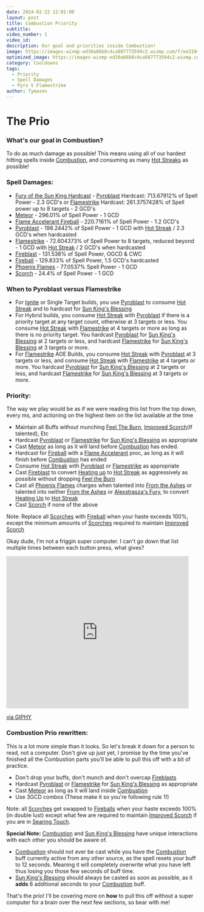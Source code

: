 ```yaml
---
date: 2024-02-22 12:01:00
layout: post
title: Combustion Priority
subtitle:
video_number: 1
video_id:
description: Our goal and priorities inside Combustion!
image: https://images-wixmp-ed30a86b8c4ca887773594c2.wixmp.com/f/ee219434-7993-43a9-98d6-238ee165ae53/dfzgl3b-a0c64e7d-3d59-4a4c-94a8-2898039b5f46.png/v1/fill/w_894,h_894,q_70,strp/diablo_style_fire_mage_by_byanel_dfzgl3b-pre.jpg?token=eyJ0eXAiOiJKV1QiLCJhbGciOiJIUzI1NiJ9.eyJzdWIiOiJ1cm46YXBwOjdlMGQxODg5ODIyNjQzNzNhNWYwZDQxNWVhMGQyNmUwIiwiaXNzIjoidXJuOmFwcDo3ZTBkMTg4OTgyMjY0MzczYTVmMGQ0MTVlYTBkMjZlMCIsIm9iaiI6W1t7ImhlaWdodCI6Ijw9MTAyNCIsInBhdGgiOiJcL2ZcL2VlMjE5NDM0LTc5OTMtNDNhOS05OGQ2LTIzOGVlMTY1YWU1M1wvZGZ6Z2wzYi1hMGM2NGU3ZC0zZDU5LTRhNGMtOTRhOC0yODk4MDM5YjVmNDYucG5nIiwid2lkdGgiOiI8PTEwMjQifV1dLCJhdWQiOlsidXJuOnNlcnZpY2U6aW1hZ2Uub3BlcmF0aW9ucyJdfQ.vbZ4d6CDwyN1_3yz5TQikrZZUIEPeP-AbH7oj1MiHw0
optimized_image: https://images-wixmp-ed30a86b8c4ca887773594c2.wixmp.com/f/ee219434-7993-43a9-98d6-238ee165ae53/dfzgl3b-a0c64e7d-3d59-4a4c-94a8-2898039b5f46.png/v1/fill/w_894,h_894,q_70,strp/diablo_style_fire_mage_by_byanel_dfzgl3b-pre.jpg?token=eyJ0eXAiOiJKV1QiLCJhbGciOiJIUzI1NiJ9.eyJzdWIiOiJ1cm46YXBwOjdlMGQxODg5ODIyNjQzNzNhNWYwZDQxNWVhMGQyNmUwIiwiaXNzIjoidXJuOmFwcDo3ZTBkMTg4OTgyMjY0MzczYTVmMGQ0MTVlYTBkMjZlMCIsIm9iaiI6W1t7ImhlaWdodCI6Ijw9MTAyNCIsInBhdGgiOiJcL2ZcL2VlMjE5NDM0LTc5OTMtNDNhOS05OGQ2LTIzOGVlMTY1YWU1M1wvZGZ6Z2wzYi1hMGM2NGU3ZC0zZDU5LTRhNGMtOTRhOC0yODk4MDM5YjVmNDYucG5nIiwid2lkdGgiOiI8PTEwMjQifV1dLCJhdWQiOlsidXJuOnNlcnZpY2U6aW1hZ2Uub3BlcmF0aW9ucyJdfQ.vbZ4d6CDwyN1_3yz5TQikrZZUIEPeP-AbH7oj1MiHw0
category: Cooldowns
tags:
  - Priority
  - Spell Damages
  - Pyro V Flamestrike
author: Tymazen
---
```


# The Prio

### What's our goal in Combustion?
To do as much damage as possible! This means using all of our hardest hitting spells inside [Combustion](https://www.wowhead.com/spell=190319/combustion), and consuming as many [Hot Streaks](https://www.wowhead.com/spell=48108/hot-streak) as possible!

### Spell Damages:
- [Fury of the Sun King Hardcast](https://www.wowhead.com/spell=383883/fury-of-the-sun-king) - [Pyroblast](https://www.wowhead.com/spell=11366/pyroblast) Hardcast: 713.67912% of Spell Power - 2.3 GCD's or [Flamestrike](https://www.wowhead.com/spell=2120/flamestrike) Hardcast: 261.3757428% of Spell power up to 8 targets - 2 GCD's
- [Meteor](https://www.wowhead.com/spell=153561/meteor) - 296.01% of Spell Power - 1 GCD
- [Flame Accelerant Fireball](https://www.wowhead.com/spell=203275/flame-accelerant) - 220.7161% of Spell Power - 1.2 GCD's
- [Pyroblast](https://www.wowhead.com/spell=11366/pyroblast) - 198.2442% of Spell Power - 1 GCD with [Hot Streak](https://www.wowhead.com/spell=48108/hot-streak) / 2.3 GCD's when hardcasted
- [Flamestrike](https://www.wowhead.com/spell=2120/flamestrike) - 72.604373% of Spell Power to 8 targets, reduced beyond - 1 GCD with [Hot Streak](https://www.wowhead.com/spell=48108/hot-streak) / 2 GCD's when hardcasted
- [Fireblast](https://www.wowhead.com/spell=108853/fire-blast) - 131.538% of Spell Power, OGCD & CWC
- [Fireball](https://www.wowhead.com/spell=133/fireball) - 129.833% of Spell Power, 1.5 GCD's hardcasted
- [Phoenix Flames](https://www.wowhead.com/spell=257541/phoenix-flames) - 77.0537% Spell Power - 1 GCD
- [Scorch](https://www.wowhead.com/spell=2948/scorch) - 24.4% of Spell Power - 1 GCD

### When to Pyroblast versus Flamestrike
- For [Ignite](https://www.wowhead.com/spell=12654/ignite) or Single Target builds, you use [Pyroblast](https://www.wowhead.com/spell=11366/pyroblast) to consume [Hot Streak](https://www.wowhead.com/spell=48108/hot-streak) and to hardcast for [Sun King's Blessing](https://www.wowhead.com/spell=383886/sun-kings-blessing)
- For Hybrid builds, you consume [Hot Streak](https://www.wowhead.com/spell=48108/hot-streak) with [Pyroblast](https://www.wowhead.com/spell=11366/pyroblast) if there is a priority target at any target count, otherwise at 3 targets or less. You consume [Hot Streak](https://www.wowhead.com/spell=48108/hot-streak) with [Flamestrike](https://www.wowhead.com/spell=2120/flamestrike) at 4 targets or more as long as there is no priority target. You hardcast [Pyroblast](https://www.wowhead.com/spell=11366/pyroblast) for [Sun King's Blessing](https://www.wowhead.com/spell=383886/sun-kings-blessing) at 2 targets or less, and hardcast [Flamestrike](https://www.wowhead.com/spell=2120/flamestrike) for [Sun King's Blessing](https://www.wowhead.com/spell=383886/sun-kings-blessing) at 3 targets or more.
- For [Flamestrike](https://www.wowhead.com/spell=2120/flamestrike) AOE Builds, you consume [Hot Streak](https://www.wowhead.com/spell=48108/hot-streak) with [Pyroblast](https://www.wowhead.com/spell=11366/pyroblast) at 3 targets or less, and consume [Hot Streak](https://www.wowhead.com/spell=48108/hot-streak) with [Flamestrike](https://www.wowhead.com/spell=2120/flamestrike) at 4 targets or more. You hardcast [Pyroblast](https://www.wowhead.com/spell=11366/pyroblast) for [Sun King's Blessing](https://www.wowhead.com/spell=383886/sun-kings-blessing) at 2 targets or less, and hardcast [Flamestrike](https://www.wowhead.com/spell=2120/flamestrike) for [Sun King's Blessing](https://www.wowhead.com/spell=383886/sun-kings-blessing) at 3 targets or more.

### Priority:
The way we play would be as if we were reading this list from the top down, every ms, and actioning on the highest item on the list available at the time
- Maintain all Buffs without munching [Feel The Burn](https://www.wowhead.com/spell=383391/feel-the-burn), [Improved Scorch](https://www.wowhead.com/spell=383604/improved-scorch)(If talented), Etc
- Hardcast [Pyroblast](https://www.wowhead.com/spell=11366/pyroblast) or [Flamestrike](https://www.wowhead.com/spell=2120/flamestrike) for [Sun King's Blessing](https://www.wowhead.com/spell=383886/sun-kings-blessing) as appropriate
- Cast [Meteor](https://www.wowhead.com/spell=153561/meteor) as long as it will land before [Combustion](https://www.wowhead.com/spell=190319/combustion) has ended.
- Hardcast for [Fireball](https://www.wowhead.com/spell=133/fireball) with a [Flame Accelerant](https://www.wowhead.com/spell=203275/flame-accelerant) proc, as long as it will finish before [Combustion](https://www.wowhead.com/spell=190319/combustion) has ended
- Consume [Hot Streak](https://www.wowhead.com/spell=48108/hot-streak) with [Pyroblast](https://www.wowhead.com/spell=11366/pyroblast) or [Flamestrike](https://www.wowhead.com/spell=2120/flamestrike) as appropriate
- Cast [Fireblast](https://www.wowhead.com/spell=108853/fire-blast) to convert [Heating up](https://www.wowhead.com/spell=48107/heating-up) to [Hot Streak](https://www.wowhead.com/spell=48108/hot-streak) as aggressively as possible without dropping [Feel the Burn](https://www.wowhead.com/spell=383391/feel-the-burn)
- Cast all [Phoenix Flames](https://www.wowhead.com/spell=257541/phoenix-flames) charges when talented into [From the Ashes](https://www.wowhead.com/spell=342344/from-the-ashes) or talented into neither [From the Ashes](https://www.wowhead.com/spell=342344/from-the-ashes) or [Alexstrasza's Fury](https://www.wowhead.com/spell=235870/alexstraszas-fury), to convert [Heating Up](https://www.wowhead.com/spell=48107/heating-up) to [Hot Streak](https://www.wowhead.com/spell=48108/hot-streak)
- Cast [Scorch](https://www.wowhead.com/spell=2948/scorch) if none of the above

Note: Replace all [Scorches](https://www.wowhead.com/spell=2948/scorch) with [Fireball](https://www.wowhead.com/spell=133/fireball) when your haste exceeds 100%, except the minimum amounts of [Scorches](https://www.wowhead.com/spell=2948/scorch) required to maintain [Improved Scorch](https://www.wowhead.com/spell=383604/improved-scorch)

Okay dude, I'm not a friggin super computer. I can't go down that list multiple times between each button press, what gives?

<iframe src="https://giphy.com/embed/b8RQzkElbBsXqEPF2X" width="480" height="400" frameBorder="0" class="giphy-embed" allowFullScreen></iframe><p><a href="https://giphy.com/gifs/theoffice-the-office-tv-episode-819-b8RQzkElbBsXqEPF2X">via GIPHY</a></p>

### Combustion Prio rewritten:
This is a lot more simple than it looks. So let's break it down for a person to read, not a computer. Don't give up just yet, I promise by the time you've finished all the Combustion parts you'll be able to pull this off with a bit of practice.
- Don't drop your buffs, don't munch and don't overcap [Fireblasts](https://www.wowhead.com/spell=108853/fire-blast)
- Hardcast [Pyroblast](https://www.wowhead.com/spell=11366/pyroblast) or [Flamestrike](https://www.wowhead.com/spell=2120/flamestrike) for [Sun King's Blessing](https://www.wowhead.com/spell=383886/sun-kings-blessing) as appropriate
- Cast [Meteor](https://www.wowhead.com/spell=153561/meteor) as long as it will land inside [Combustion](https://www.wowhead.com/spell=190319/combustion)
- Use 3GCD combos (These make it so you're following rule 1!)

Note: all [Scorches](https://www.wowhead.com/spell=2948/scorch) get swapped to [Fireballs](https://www.wowhead.com/spell=133/fireball) when your haste exceeds 100% (in double lust) except what few are required to maintain [Improved Scorch](https://www.wowhead.com/spell=383604/improved-scorch) if you are in [Searing Touch](https://www.wowhead.com/spell=269644/searing-touch).

__Special Note:__ [Combustion](https://www.wowhead.com/spell=190319/combustion) and [Sun King's Blessing](https://www.wowhead.com/spell=383886/sun-kings-blessing) have unique interactions with each other you should be aware of.
  - [Combustion](https://www.wowhead.com/spell=190319/combustion) should not ever be cast while you have the [Combustion](https://www.wowhead.com/spell=190319/combustion) buff currently active from any other source, as the spell resets your buff to 12 seconds. Meaning it will completely overwrite what you have left thus losing you those few seconds of buff time.
  - [Sun King's Blessing](https://www.wowhead.com/spell=383886/sun-kings-blessing) should always be casted as soon as possible, as it __adds__ 6 additional seconds to your [Combustion](https://www.wowhead.com/spell=190319/combustion) buff.

That's the prio! I'll be covering more on **how** to pull this off without a super computer for a brain over the next few sections, so bear with me!
